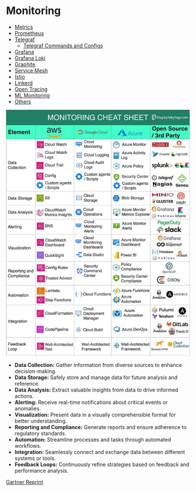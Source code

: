 # Monitoring

- [Metrics](metrics)
- [Prometheus](prometheus/readme.md)
- [Telegraf](telegraf/readme.md)
    - [Telegraf Commands and Configs](telegraf/commands-and-configs)
- [Grafana](grafana)
- [Grafana Loki](grafana-loki)
- [Graphite](graphite)
- [Service Mesh](service-mesh)
- [Istio](istio/readme.md)
- [Linkerd](linkerd)
- [Open Tracing](open-tracing)
- [ML Monitoring](ai/libraries/ml-monitoring.md)
- [Others](devops/monitoring/others.md)

![Monitoring Cheat Sheet](../../media/Pasted%20image%2020240115131943.jpg)

- **Data Collection:** Gather information from diverse sources to enhance decision-making.
- **Data Storage:** Safely store and manage data for future analysis and reference.
- **Data Analysis:** Extract valuable insights from data to drive informed actions.
- **Alerting:** Receive real-time notifications about critical events or anomalies.
- **Visualization:** Present data in a visually comprehensible format for better understanding.
- **Reporting and Compliance:** Generate reports and ensure adherence to regulatory standards.
- **Automation:** Streamline processes and tasks through automated workflows.
- **Integration:** Seamlessly connect and exchange data between different systems or tools.
- **Feedback Loops:** Continuously refine strategies based on feedback and performance analysis.

[Gartner Reprint](https://www.gartner.com/doc/reprints?id=1-2LEKQDTH&ct=250708&st=sb)
